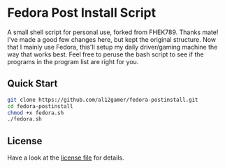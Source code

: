 # Fedora Post Install Script

A small shell script for personal use, forked from FHEK789. Thanks mate! I've made a good few changes here, but kept the original structure.
Now that I mainly use Fedora, this'll setup my daily driver/gaming machine the way that works best. Feel free to peruse the bash script to see if the programs in the program list are right for you.

## Quick Start
```bash
git clone https://github.com/al12gamer/fedora-postinstall.git
cd fedora-postinstall
chmod +x fedora.sh
./fedora.sh
```

## License
Have a look at the [license file](./LICENSE) for details.
